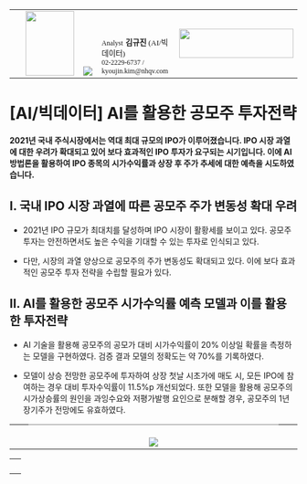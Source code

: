 <table border="0" cellpadding="0" cellspacing="0" width="750">	<tbody>		<tr>			<td width="25">&nbsp;</td>			<td width="85"><img height="113" src="https://www.nhqv.com/img/ems/research/upload/64512.gif" width="85"></td>						<td valign="bottom" width="27"><img src="https://www.nhqv.com/img/ems/research/img_02_.jpg"></td>			<td valign="bottom" width="313"><span style="font-family: Arial Narrow; font-size: 9pt;">Analyst</span> <span style="font-family: 맑은 고딕; font-size: 10pt;"><b>김규진</b> (AI/빅데이터)</span><br>			<span style="font-family: Arial Narrow; font-size: 9pt;">02-2229-6737 / kyoujin.kim@nhqv.com&nbsp;</span></td>			<td align="right" valign="middle" width="300"><a border="0" href="http://tracking.nhqv.com/tracking?SITE_ID=4&amp;SEND_ID=3037338&amp;SCHD_ID=2206703&amp;WORKDAY=20220314&amp;TRACKING_CLOSE=2022-03-07&amp;TYPE=C&amp;CLICK_ID=001&amp;MEMBER_ID=a3lvdWppbi5raW1Abmhxdi5jb20=&amp;MEMBER_ID_SEQ=32612&amp;URL=https://www.nhqv.com" target="_blank" title="NH투자증권 홈페이지"><img border="0" height="51" src="https://www.nhqv.com/img/ems/research/img_03.jpg" width="200"></a></td>		</tr>	</tbody></table>

# [AI/빅데이터] AI를 활용한 공모주 투자전략
  
**2021년 국내 주식시장에서는 역대 최대 규모의 IPO가 이루어졌습니다. IPO 시장 과열에 대한 우려가 확대되고 있어 보다 효과적인 IPO 투자가 요구되는 시기입니다. 이에 AI 방법론을 활용하여 IPO 종목의 시가수익률과 상장 후 주가 추세에 대한 예측을 시도하였습니다.**

## I. 국내 IPO 시장 과열에 따른 공모주 주가 변동성 확대 우려

- 2021년 IPO 규모가 최대치를 달성하며 IPO 시장이 활황세를 보이고 있다. 공모주 투자는 안전하면서도 높은 수익을 기대할 수 있는 투자로 인식되고 있다.

- 다만, 시장의 과열 양상으로 공모주의 주가 변동성도 확대되고 있다. 이에 보다 효과적인 공모주 투자 전략을 수립할 필요가 있다.


## II. AI를 활용한 공모주 시가수익률 예측 모델과 이를 활용한 투자전략

- AI 기술을 활용해 공모주의 공모가 대비 시가수익률이 20% 이상일 확률을 측정하는 모델을 구현하였다. 검증 결과 모델의 정확도는 약 70%를 기록하였다.

- 모델이 상승 전망한 공모주에 투자하여 상장 첫날 시초가에 매도 시, 모든 IPO에 참여하는 경우 대비 투자수익률이 11.5%p 개선되었다. 또한 모델을 활용해 공모주의 시가상승률의 원인을 과잉수요와 저평가발행 요인으로 분해할 경우, 공모주의 1년 장기주가 전망에도 유효하였다.
 
<table border="0" cellpadding="0" cellspacing="0" width="750">	<tbody>		<tr>			<td valign="middle" width="25">&nbsp;</td>			<td align="center" border="1" cellpadding="1" cellspacing="1" height="10" style="border-width: 1px; border-style: solid none none; border-color: rgb(128, 128, 128);" valign="middle" width="700"><br>			<a border="0" href="http://tracking.nhqv.com/tracking?SITE_ID=4&amp;SEND_ID=3037338&amp;SCHD_ID=2206703&amp;WORKDAY=20220314&amp;TRACKING_CLOSE=2022-03-07&amp;TYPE=C&amp;CLICK_ID=003&amp;MEMBER_ID=a3lvdWppbi5raW1Abmhxdi5jb20=&amp;MEMBER_ID_SEQ=32612&amp;URL=https://download.nhqv.com/www/plugin/pdfjs/web/viewer.html?r=CommFile&amp;p=/cis/rsh/inv&amp;i=CISPPR20220314150959516" target="_blank" title="NH 리서치 원문보기"><img border="0" src="https://www.nhqv.com/img/ems/research/img_09.jpg"></a></td>			<td valign="middle" width="25">&nbsp;</td>		</tr>	</tbody></table><table border="0" cellpadding="0" cellspacing="0" width="750">	<tbody>		<tr>			<td align="right" width="100%"><a border="0" href="http://tracking.nhqv.com/tracking?SITE_ID=4&amp;SEND_ID=3037338&amp;SCHD_ID=2206703&amp;WORKDAY=20220314&amp;TRACKING_CLOSE=2022-03-07&amp;TYPE=C&amp;CLICK_ID=004&amp;MEMBER_ID=a3lvdWppbi5raW1Abmhxdi5jb20=&amp;MEMBER_ID_SEQ=32612&amp;URL=http://download.nhqv.com/CommFile/cis/rsh/inv/CISPPR20220314150959516.pdf" style="color: white;" target="_blank">.</a></td>		</tr>		<tr>		</tr>	</tbody></table>
